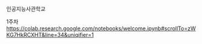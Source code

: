인공지능사관학교

1주차
https://colab.research.google.com/notebooks/welcome.ipynb#scrollTo=zWKG7HkRCXHT&line=34&uniqifier=1

